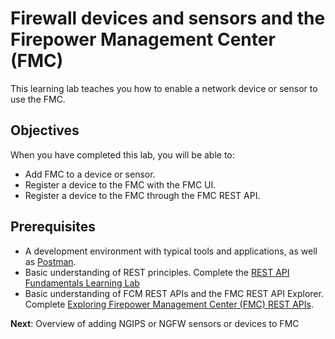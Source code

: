# Firewall devices and sensors and the Firepower Management Center (FMC)

This learning lab teaches you how to enable a network device or sensor to use the FMC.

## Objectives

When you have completed this lab, you will be able to:

* Add FMC to a device or sensor.
* Register a device to the FMC with the FMC UI.
* Register a device to the FMC through the FMC REST API.

## Prerequisites

* A development environment with typical tools and applications, as well as [Postman](https://www.getpostman.com/).
* Basic understanding of REST principles. Complete the [REST API Fundamentals Learning Lab](https://learninglabs.cisco.com/tracks/devnet-beginner/rest-api-fundamentals/what-are-rest-apis/step/1)
* Basic understanding of FCM REST APIs and the FMC REST API Explorer. Complete [Exploring Firepower Management Center (FMC) REST APIs](https://learninglabs.cisco.com/modules/Firepower/firepower-restapi-101/step/1).

**Next**: Overview of adding NGIPS or NGFW sensors or devices to FMC
